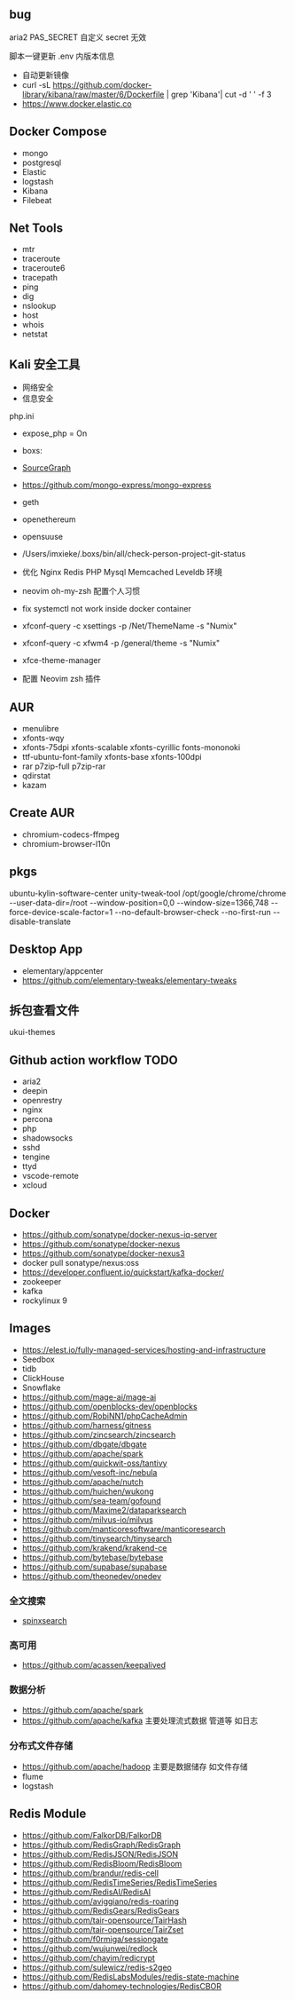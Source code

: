 ## bug

aria2
PAS_SECRET 自定义 secret 无效

脚本一键更新 .env 内版本信息

- 自动更新镜像
- curl -sL https://github.com/docker-library/kibana/raw/master/6/Dockerfile | grep 'Kibana'| cut -d ' ' -f 3
- https://www.docker.elastic.co

## Docker Compose
- mongo
- postgresql
- Elastic
- logstash
- Kibana
- Filebeat

 ## Net Tools
 - mtr
 - traceroute
 - traceroute6
 - tracepath
 - ping
 - dig
 - nslookup
 - host
 - whois
 - netstat

## Kali 安全工具
- 网络安全
- 信息安全

php.ini
- expose_php = On

- boxs:
- [SourceGraph](https://github.com/sourcegraph/sourcegraph)

- https://github.com/mongo-express/mongo-express
- geth
- openethereum
- opensuuse
- /Users/imxieke/.boxs/bin/all/check-person-project-git-status

- 优化 Nginx Redis PHP Mysql Memcached Leveldb 环境
- neovim oh-my-zsh 配置个人习惯
- fix systemctl not work inside docker container
- xfconf-query -c xsettings -p /Net/ThemeName -s "Numix"
- xfconf-query -c xfwm4 -p /general/theme -s "Numix"
- xfce-theme-manager
- 配置 Neovim zsh 插件


## AUR
- menulibre
- xfonts-wqy
- xfonts-75dpi xfonts-scalable xfonts-cyrillic  fonts-mononoki
-  ttf-ubuntu-font-family xfonts-base xfonts-100dpi
-  rar p7zip-full p7zip-rar
-  qdirstat
-  kazam

## Create AUR
- chromium-codecs-ffmpeg
- chromium-browser-l10n

## pkgs

ubuntu-kylin-software-center
unity-tweak-tool
/opt/google/chrome/chrome --user-data-dir=/root --window-position=0,0 --window-size=1366,748 --force-device-scale-factor=1 --no-default-browser-check --no-first-run --disable-translate

## Desktop App
- elementary/appcenter
- https://github.com/elementary-tweaks/elementary-tweaks

## 拆包查看文件
ukui-themes

## Github action workflow TODO
- aria2
- deepin
- openrestry
- nginx
- percona
- php
- shadowsocks
- sshd
- tengine
- ttyd
- vscode-remote
- xcloud

## Docker
- https://github.com/sonatype/docker-nexus-iq-server
- https://github.com/sonatype/docker-nexus
- https://github.com/sonatype/docker-nexus3
- docker pull sonatype/nexus:oss
- https://developer.confluent.io/quickstart/kafka-docker/
- zookeeper
- kafka
- rockylinux 9

## Images
- https://elest.io/fully-managed-services/hosting-and-infrastructure
- Seedbox
- tidb
- ClickHouse
- Snowflake
- https://github.com/mage-ai/mage-ai
- https://github.com/openblocks-dev/openblocks
- https://github.com/RobiNN1/phpCacheAdmin
- https://github.com/harness/gitness
- https://github.com/zincsearch/zincsearch
- https://github.com/dbgate/dbgate
- https://github.com/apache/spark
- https://github.com/quickwit-oss/tantivy
- https://github.com/vesoft-inc/nebula
- https://github.com/apache/nutch
- https://github.com/huichen/wukong
- https://github.com/sea-team/gofound
- https://github.com/Maxime2/dataparksearch
- https://github.com/milvus-io/milvus
- https://github.com/manticoresoftware/manticoresearch
- https://github.com/tinysearch/tinysearch
- https://github.com/krakend/krakend-ce
- https://github.com/bytebase/bytebase
- https://github.com/supabase/supabase
- https://github.com/theonedev/onedev

### 全文搜索
- [spinxsearch](https://sphinxsearch.com/downloads/current/)

### 高可用
- https://github.com/acassen/keepalived

### 数据分析
- https://github.com/apache/spark
- https://github.com/apache/kafka 主要处理流式数据 管道等 如日志

### 分布式文件存储
- https://github.com/apache/hadoop 主要是数据储存 如文件存储
- flume
- logstash

## Redis Module
- https://github.com/FalkorDB/FalkorDB
- https://github.com/RedisGraph/RedisGraph
- https://github.com/RedisJSON/RedisJSON
- https://github.com/RedisBloom/RedisBloom
- https://github.com/brandur/redis-cell
- https://github.com/RedisTimeSeries/RedisTimeSeries
- https://github.com/RedisAI/RedisAI
- https://github.com/aviggiano/redis-roaring
- https://github.com/RedisGears/RedisGears
- https://github.com/tair-opensource/TairHash
- https://github.com/tair-opensource/TairZset
- https://github.com/f0rmiga/sessiongate
- https://github.com/wujunwei/redlock
- https://github.com/chayim/redicrypt
- https://github.com/sulewicz/redis-s2geo
- https://github.com/RedisLabsModules/redis-state-machine
- https://github.com/dahomey-technologies/RedisCBOR

